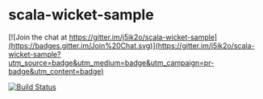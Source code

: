 # scala-wicket-sample

[![Join the chat at https://gitter.im/j5ik2o/scala-wicket-sample](https://badges.gitter.im/Join%20Chat.svg)](https://gitter.im/j5ik2o/scala-wicket-sample?utm_source=badge&utm_medium=badge&utm_campaign=pr-badge&utm_content=badge)

[![Build Status](https://travis-ci.org/j5ik2o/scala-wicket-sample.svg?branch=develop)](https://travis-ci.org/j5ik2o/scala-wicket-sample)
